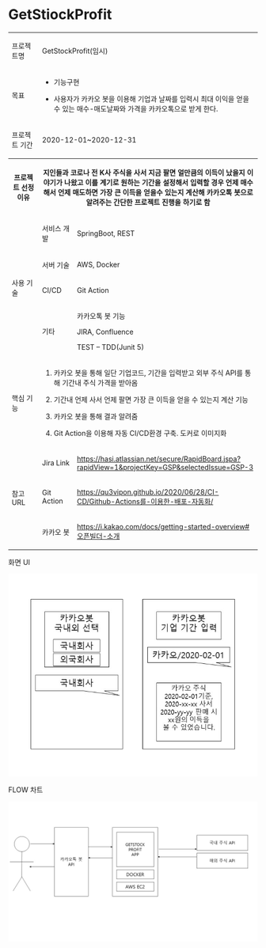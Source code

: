 # GetStiockProfit

<table data-layout="default"><colgroup><col style="width: 174.0px;" /><col style="width: 151.0px;" /><col style="width: 435.0px;" /></colgroup>
<tbody>
<tr>
<td data-highlight-colour="#f4f5f7">
<p>프로젝트명</p></td>
<td colspan="2">
<p>GetStockProfit(임시)</p></td></tr>
<tr>
<td data-highlight-colour="#f4f5f7">
<p>목표</p></td>
<td colspan="2">
<ul>
<li>
<p>기능구현</p></li>
<li>
<p>사용자가 카카오 봇을 이용해 기업과 날짜를 입력시 최대 이익을 얻을수 있는 매수-매도날짜와 가격을 카카오톡으로 받게 한다.</p></li></ul></td></tr>
<tr>
<td data-highlight-colour="#f4f5f7">
<p>프로젝트 기간</p></td>
<td colspan="2">
<p>2020-12-01~2020-12-31</p></td></tr>
<tr>
<th>
<p>프로젝트 선정이유</p></th>
<th data-highlight-colour="#ffffff" colspan="2">
<p>지인들과 코로나 전 K사 주식을 사서 지금 팔면 얼만큼의 이득이 났을지 이야기가 나왔고 이를 계기로 원하는 기간을 설정해서 입력할 경우 언제 매수해서 언제 매도하면 가장 큰 이득을 얻을수 있는지 계산해 카카오톡 봇으로 알려주는 간단한 프로젝트 진행을 하기로 함</p></th></tr>
<tr>
<td data-highlight-colour="#f4f5f7" rowspan="4">
<p>사용 기술</p></td>
<td>
<p>서비스 개발</p></td>
<td>
<p>SpringBoot, REST</p></td></tr>
<tr>
<td>
<p>서버 기술</p></td>
<td>
<p>AWS, Docker</p></td></tr>
<tr>
<td>
<p>CI/CD</p></td>
<td>
<p>Git Action</p></td></tr>
<tr>
<td>
<p>기타</p></td>
<td>
<p>카카오톡 봇 기능</p>
<p>JIRA, Confluence</p>
<p>TEST &ndash; TDD(Junit 5)</p></td></tr>
<tr>
<td data-highlight-colour="#f4f5f7">
<p>핵심 기능</p></td>
<td colspan="2">
<ol>
<li>
<p>카카오 봇을 통해 일단 기업코드, 기간을 입력받고 외부 주식 API를 통해 기간내 주식 가격을 받아옴</p></li>
<li>
<p>기간내 언제 사서 언제 팔면 가장 큰 이득을 얻을 수 있는지 계산 기능</p></li>
<li>
<p>카카오 봇을 통해 결과 알려줌</p></li>
<li>
<p>Git Action을 이용해 자동 CI/CD환경 구축. 도커로 이미지화</p></li></ol></td></tr>
<tr>
<td data-highlight-colour="#f4f5f7" rowspan="3">
<p>참고 URL</p></td>
<td>
<p>Jira Link</p></td>
<td>
<p><a href="https://hasi.atlassian.net/secure/RapidBoard.jspa?rapidView=1&amp;projectKey=GSP&amp;selectedIssue=GSP-3">https://hasi.atlassian.net/secure/RapidBoard.jspa?rapidView=1&amp;projectKey=GSP&amp;selectedIssue=GSP-3</a></p></td></tr>
<tr>
<td>
<p>Git Action</p></td>
<td>
<p><a href="https://qu3vipon.github.io/2020/06/28/CI-CD/Github-Actions%EB%A5%BC-%EC%9D%B4%EC%9A%A9%ED%95%9C-%EB%B0%B0%ED%8F%AC-%EC%9E%90%EB%8F%99%ED%99%94/">https://qu3vipon.github.io/2020/06/28/CI-CD/Github-Actions를-이용한-배포-자동화/</a></p></td></tr>
<tr>
<td>
<p>카카오 봇</p></td>
<td>
<p><a href="https://i.kakao.com/docs/getting-started-overview#%EC%98%A4%ED%94%88%EB%B9%8C%EB%8D%94-%EC%86%8C%EA%B0%9C">https://i.kakao.com/docs/getting-started-overview#오픈빌더-소개</a></p></td></tr></tbody></table>
<p />
<p>화면 UI</p>
<img src="doc/diagram.JPG">
<p>FLOW 차트</p>
<img src="doc/flow.JPG">
<p />
